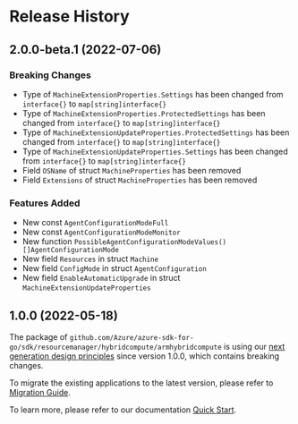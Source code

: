 # Release History

## 2.0.0-beta.1 (2022-07-06)
### Breaking Changes

- Type of `MachineExtensionProperties.Settings` has been changed from `interface{}` to `map[string]interface{}`
- Type of `MachineExtensionProperties.ProtectedSettings` has been changed from `interface{}` to `map[string]interface{}`
- Type of `MachineExtensionUpdateProperties.ProtectedSettings` has been changed from `interface{}` to `map[string]interface{}`
- Type of `MachineExtensionUpdateProperties.Settings` has been changed from `interface{}` to `map[string]interface{}`
- Field `OSName` of struct `MachineProperties` has been removed
- Field `Extensions` of struct `MachineProperties` has been removed

### Features Added

- New const `AgentConfigurationModeFull`
- New const `AgentConfigurationModeMonitor`
- New function `PossibleAgentConfigurationModeValues() []AgentConfigurationMode`
- New field `Resources` in struct `Machine`
- New field `ConfigMode` in struct `AgentConfiguration`
- New field `EnableAutomaticUpgrade` in struct `MachineExtensionUpdateProperties`


## 1.0.0 (2022-05-18)

The package of `github.com/Azure/azure-sdk-for-go/sdk/resourcemanager/hybridcompute/armhybridcompute` is using our [next generation design principles](https://azure.github.io/azure-sdk/general_introduction.html) since version 1.0.0, which contains breaking changes.

To migrate the existing applications to the latest version, please refer to [Migration Guide](https://aka.ms/azsdk/go/mgmt/migration).

To learn more, please refer to our documentation [Quick Start](https://aka.ms/azsdk/go/mgmt).